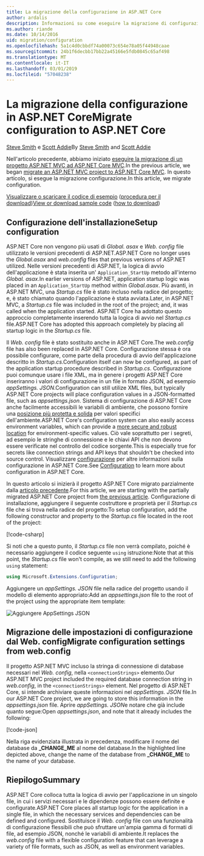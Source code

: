 ```yaml
---
title: La migrazione della configurazione in ASP.NET Core
author: ardalis
description: Informazioni su come eseguire la migrazione di configurazione da un progetto ASP.NET MVC per un progetto ASP.NET Core MVC.
ms.author: riande
ms.date: 10/14/2016
uid: migration/configuration
ms.openlocfilehash: 5a1c4d0cbbdf74a00073c654e78a05f44948caae
ms.sourcegitcommit: 24b1f6decbb17bb22a45166e5fdb0845c65af498
ms.translationtype: MT
ms.contentlocale: it-IT
ms.lasthandoff: 03/01/2019
ms.locfileid: "57048238"
---
```

# <a name="migrate-configuration-to-aspnet-core"></a><span data-ttu-id="038ce-103">La migrazione della configurazione in ASP.NET Core</span><span class="sxs-lookup"><span data-stu-id="038ce-103">Migrate configuration to ASP.NET Core</span></span>

<span data-ttu-id="038ce-104">[Steve Smith](https://ardalis.com/) e [Scott Addie](https://scottaddie.com)</span><span class="sxs-lookup"><span data-stu-id="038ce-104">By [Steve Smith](https://ardalis.com/) and [Scott Addie](https://scottaddie.com)</span></span>

<span data-ttu-id="038ce-105">Nell'articolo precedente, abbiamo iniziato [eseguire la migrazione di un progetto ASP.NET MVC ad ASP.NET Core MVC](xref:migration/mvc).</span><span class="sxs-lookup"><span data-stu-id="038ce-105">In the previous article, we began [migrate an ASP.NET MVC project to ASP.NET Core MVC](xref:migration/mvc).</span></span> <span data-ttu-id="038ce-106">In questo articolo, si esegue la migrazione configurazione.</span><span class="sxs-lookup"><span data-stu-id="038ce-106">In this article, we migrate configuration.</span></span>

<span data-ttu-id="038ce-107">[Visualizzare o scaricare il codice di esempio](https://github.com/aspnet/Docs/tree/master/aspnetcore/migration/configuration/samples) ([procedura per il download](xref:index#how-to-download-a-sample))</span><span class="sxs-lookup"><span data-stu-id="038ce-107">[View or download sample code](https://github.com/aspnet/Docs/tree/master/aspnetcore/migration/configuration/samples) ([how to download](xref:index#how-to-download-a-sample))</span></span>

## <a name="setup-configuration"></a><span data-ttu-id="038ce-108">Configurazione dell'installazione</span><span class="sxs-lookup"><span data-stu-id="038ce-108">Setup configuration</span></span>

<span data-ttu-id="038ce-109">ASP.NET Core non vengono più usati di *Global. asax* e *Web. config* file utilizzato le versioni precedenti di ASP.NET.</span><span class="sxs-lookup"><span data-stu-id="038ce-109">ASP.NET Core no longer uses the *Global.asax* and *web.config* files that previous versions of ASP.NET utilized.</span></span> <span data-ttu-id="038ce-110">Nelle versioni precedenti di ASP.NET, la logica di avvio dell'applicazione è stata inserita un' `Application_StartUp` metodo all'interno *Global. asax*.</span><span class="sxs-lookup"><span data-stu-id="038ce-110">In earlier versions of ASP.NET, application startup logic was placed in an `Application_StartUp` method within *Global.asax*.</span></span> <span data-ttu-id="038ce-111">Più avanti, in ASP.NET MVC, una *Startup.cs* file è stato incluso nella radice del progetto; e, è stato chiamato quando l'applicazione è stata avviata.</span><span class="sxs-lookup"><span data-stu-id="038ce-111">Later, in ASP.NET MVC, a *Startup.cs* file was included in the root of the project; and, it was called when the application started.</span></span> <span data-ttu-id="038ce-112">ASP.NET Core ha adottato questo approccio completamente inserendo tutta la logica di avvio nel *Startup.cs* file.</span><span class="sxs-lookup"><span data-stu-id="038ce-112">ASP.NET Core has adopted this approach completely by placing all startup logic in the *Startup.cs* file.</span></span>

<span data-ttu-id="038ce-113">Il *Web. config* file è stato sostituito anche in ASP.NET Core.</span><span class="sxs-lookup"><span data-stu-id="038ce-113">The *web.config* file has also been replaced in ASP.NET Core.</span></span> <span data-ttu-id="038ce-114">Configurazione stessa è ora possibile configurare, come parte della procedura di avvio dell'applicazione descritto in *Startup.cs*.</span><span class="sxs-lookup"><span data-stu-id="038ce-114">Configuration itself can now be configured, as part of the application startup procedure described in *Startup.cs*.</span></span> <span data-ttu-id="038ce-115">Configurazione puoi comunque usare i file XML, ma in genere i progetti ASP.NET Core inseriranno i valori di configurazione in un file in formato JSON, ad esempio *appSettings. JSON*.</span><span class="sxs-lookup"><span data-stu-id="038ce-115">Configuration can still utilize XML files, but typically ASP.NET Core projects will place configuration values in a JSON-formatted file, such as *appsettings.json*.</span></span> <span data-ttu-id="038ce-116">Sistema di configurazione di ASP.NET Core anche facilmente accessibili le variabili di ambiente, che possono fornire una [posizione più protetta e solida](xref:security/app-secrets) per valori specifici dell'ambiente.</span><span class="sxs-lookup"><span data-stu-id="038ce-116">ASP.NET Core's configuration system can also easily access environment variables, which can provide a [more secure and robust location](xref:security/app-secrets) for environment-specific values.</span></span> <span data-ttu-id="038ce-117">Ciò vale soprattutto per i segreti, ad esempio le stringhe di connessione e le chiavi API che non devono essere verificate nel controllo del codice sorgente.</span><span class="sxs-lookup"><span data-stu-id="038ce-117">This is especially true for secrets like connection strings and API keys that shouldn't be checked into source control.</span></span> <span data-ttu-id="038ce-118">Visualizzare [configurazione](xref:fundamentals/configuration/index) per altre informazioni sulla configurazione in ASP.NET Core.</span><span class="sxs-lookup"><span data-stu-id="038ce-118">See [Configuration](xref:fundamentals/configuration/index) to learn more about configuration in ASP.NET Core.</span></span>

<span data-ttu-id="038ce-119">In questo articolo si inizierà il progetto ASP.NET Core migrato parzialmente dalla [articolo precedente](xref:migration/mvc).</span><span class="sxs-lookup"><span data-stu-id="038ce-119">For this article, we are starting with the partially migrated ASP.NET Core project from [the previous article](xref:migration/mvc).</span></span> <span data-ttu-id="038ce-120">Configurazione di installazione, aggiungere il seguente costruttore e proprietà per il *Startup.cs* file che si trova nella radice del progetto:</span><span class="sxs-lookup"><span data-stu-id="038ce-120">To setup configuration, add the following constructor and property to the *Startup.cs* file located in the root of the project:</span></span>

[!code-csharp[](configuration/samples/WebApp1/src/WebApp1/Startup.cs?range=11-16)]

<span data-ttu-id="038ce-121">Si noti che a questo punto, il *Startup.cs* file non verrà compilato, poiché è necessario aggiungere il codice seguente `using` istruzione:</span><span class="sxs-lookup"><span data-stu-id="038ce-121">Note that at this point, the *Startup.cs* file won't compile, as we still need to add the following `using` statement:</span></span>

```csharp
using Microsoft.Extensions.Configuration;
```

<span data-ttu-id="038ce-122">Aggiungere un *appSettings. JSON* file nella radice del progetto usando il modello di elemento appropriato:</span><span class="sxs-lookup"><span data-stu-id="038ce-122">Add an *appsettings.json* file to the root of the project using the appropriate item template:</span></span>

![Aggiungere AppSettings JSON](configuration/_static/add-appsettings-json.png)

## <a name="migrate-configuration-settings-from-webconfig"></a><span data-ttu-id="038ce-124">Migrazione delle impostazioni di configurazione dal Web. config</span><span class="sxs-lookup"><span data-stu-id="038ce-124">Migrate configuration settings from web.config</span></span>

<span data-ttu-id="038ce-125">Il progetto ASP.NET MVC incluso la stringa di connessione di database necessari nel *Web. config*, nella `<connectionStrings>` elemento.</span><span class="sxs-lookup"><span data-stu-id="038ce-125">Our ASP.NET MVC project included the required database connection string in *web.config*, in the `<connectionStrings>` element.</span></span> <span data-ttu-id="038ce-126">Nel progetto di ASP.NET Core, si intende archiviare queste informazioni nel *appSettings. JSON* file.</span><span class="sxs-lookup"><span data-stu-id="038ce-126">In our ASP.NET Core project, we are going to store this information in the *appsettings.json* file.</span></span> <span data-ttu-id="038ce-127">Aprire *appSettings. JSON*e notare che già include quanto segue:</span><span class="sxs-lookup"><span data-stu-id="038ce-127">Open *appsettings.json*, and note that it already includes the following:</span></span>

[!code-json[](../migration/configuration/samples/WebApp1/src/WebApp1/appsettings.json?highlight=4)]

<span data-ttu-id="038ce-128">Nella riga evidenziata illustrata in precedenza, modificare il nome del database da **_CHANGE_ME** al nome del database.</span><span class="sxs-lookup"><span data-stu-id="038ce-128">In the highlighted line depicted above, change the name of the database from **_CHANGE_ME** to the name of your database.</span></span>

## <a name="summary"></a><span data-ttu-id="038ce-129">Riepilogo</span><span class="sxs-lookup"><span data-stu-id="038ce-129">Summary</span></span>

<span data-ttu-id="038ce-130">ASP.NET Core colloca tutta la logica di avvio per l'applicazione in un singolo file, in cui i servizi necessari e le dipendenze possono essere definite e configurate.</span><span class="sxs-lookup"><span data-stu-id="038ce-130">ASP.NET Core places all startup logic for the application in a single file, in which the necessary services and dependencies can be defined and configured.</span></span> <span data-ttu-id="038ce-131">Sostituisce il *Web. config* file con una funzionalità di configurazione flessibili che può sfruttare un'ampia gamma di formati di file, ad esempio JSON, nonché le variabili di ambiente.</span><span class="sxs-lookup"><span data-stu-id="038ce-131">It replaces the *web.config* file with a flexible configuration feature that can leverage a variety of file formats, such as JSON, as well as environment variables.</span></span>
